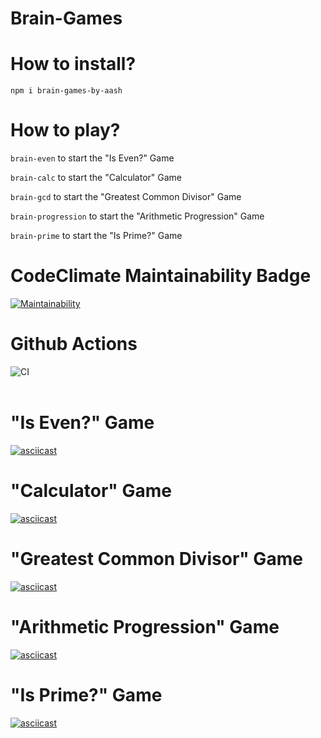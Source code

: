 # Brain-Games

# How to install?

<code>npm i brain-games-by-aash</code>
<br>
# How to play?

<code>brain-even</code> to start the "Is Even?" Game

<code>brain-calc</code> to start the "Calculator" Game

<code>brain-gcd</code> to start the "Greatest Common Divisor" Game

<code>brain-progression</code> to start the "Arithmetic Progression" Game

<code>brain-prime</code> to start the "Is Prime?" Game

# CodeClimate Maintainability Badge

[![Maintainability](https://api.codeclimate.com/v1/badges/a99a88d28ad37a79dbf6/maintainability)](https://codeclimate.com/github/AlekseyShlapakov/frontend-project-lvl1/maintainability)

# Github Actions

![CI](https://github.com/AlekseyShlapakov/frontend-project-lvl1/workflows/Node%20CI/badge.svg)<br><br>

# "Is Even?" Game

[![asciicast](https://asciinema.org/a/B30dnwtf0dtrEU1MePsKrkxPB.svg)](https://asciinema.org/a/B30dnwtf0dtrEU1MePsKrkxPB)<br>

# "Calculator" Game

[![asciicast](https://asciinema.org/a/q2qGiGOZ9LijmS0DvuiphWhNX.svg)](https://asciinema.org/a/q2qGiGOZ9LijmS0DvuiphWhNX)<br>

# "Greatest Common Divisor" Game

[![asciicast](https://asciinema.org/a/ESdQeB20WQba9h8mhmlPLnup3.svg)](https://asciinema.org/a/ESdQeB20WQba9h8mhmlPLnup3)<br>

# "Arithmetic Progression" Game

[![asciicast](https://asciinema.org/a/CjfqDl5EvfGe3YYHGfA71wBOc.svg)](https://asciinema.org/a/CjfqDl5EvfGe3YYHGfA71wBOc)<br>

# "Is Prime?" Game

[![asciicast](https://asciinema.org/a/e7fzQjfUCi5FVkTaaoaGTiPbK.svg)](https://asciinema.org/a/e7fzQjfUCi5FVkTaaoaGTiPbK)<br>

